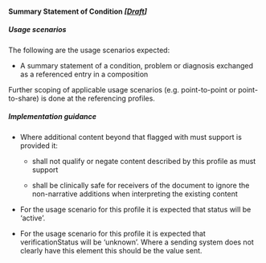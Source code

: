#### Summary Statement of Condition *[[Draft](http://hl7.org/fhir/stu3/valueset-publication-status.html)]*

##### Usage scenarios

The following are the usage scenarios expected:

* A summary statement of a condition, problem or diagnosis exchanged as a referenced entry in a composition

Further scoping of applicable usage scenarios (e.g. point-to-point or point-to-share) is done at the referencing profiles. 



##### Implementation guidance
* Where additional content beyond that flagged with must support is provided it:
    * shall not qualify or negate content described by this profile as must support
    
    * shall be clinically safe for receivers of the document to ignore the non-narrative additions when interpreting the existing content
    
* For the usage scenario for this profile it is expected that status will be ‘active’.

* For the usage scenario for this profile it is expected that verificationStatus will be ‘unknown’. Where a sending system does not clearly have this element this should be the value sent.



